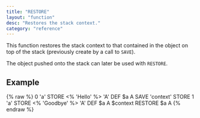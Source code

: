 ```yaml
---
title: "RESTORE"
layout: "function"
desc: "Restores the stack context."
category: "reference"
---
```

 
This function restores the stack context to that contained in the object on top of the stack (previously create by a call to `SAVE`).

The object pushed onto the stack can later be used with `RESTORE`.

## Example ##

{% raw %}
<warp10-warpscript-widget backend="{{backend}}"  exec-endpoint="{{execEndpoint}}">0 'a' STORE
<% 'Hello' %> 'A' DEF
$a A
SAVE 'context' STORE
1 'a' STORE
<% 'Goodbye' %> 'A' DEF
$a A
$context RESTORE
$a A
</warp10-warpscript-widget>
{% endraw %}

